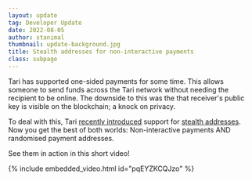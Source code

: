 ```yaml
---
layout: update
tag: Developer Update
date: 2022-08-05
author: stanimal
thumbnail: update-background.jpg
title: Stealth addresses for non-interactive payments
class: subpage
---
```


Tari has supported one-sided payments for some time. This allows someone to send funds across the Tari network without needing the recipient to be online. The downside to this was the that receiver's public key is visible on the blockchain; a knock on privacy.

To deal with this, Tari [recently introduced](https://github.com/tari-project/tari/pull/4310) support for [stealth addresses](./2022-08-01-update-84). Now you get the best of both worlds: Non-interactive payments AND randomised payment addresses.

See them in action in this short video!

{% include embedded_video.html id="pqEYZKCQJzo" %}  
